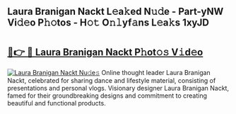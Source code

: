 ## Laura Branigan Nackt L𝚎a𝚔ed N𝚞𝚍e - Part-yNW Vi𝚍𝚎o P𝚑𝚘tos - H𝚘𝚝 O𝚗𝚕yf𝚊ns L𝚎a𝚔s 1xyJD

# <h2><a href="http://kf8z99.oniu.top/?m=Laura+Branigan+Nackt">🔗👉 🔴 Laura Branigan Nackt P𝚑ot𝚘𝚜 V𝚒d𝚎o</a></h2>

[![Laura Branigan Nackt Nu𝚍e𝚜](https://i.imgur.com/0qMVB7G.gif)](http://kf8z99.oniu.top/?m=Laura+Branigan+Nackt)
Online thought leader Laura Branigan Nackt, celebrated for sharing dance and lifestyle material, consisting of presentations and personal vlogs. Visionary designer Laura Branigan Nackt, famed for their groundbreaking designs and commitment to creating beautiful and functional products.  
